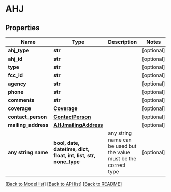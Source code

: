 # AHJ


## Properties
Name | Type | Description | Notes
------------ | ------------- | ------------- | -------------
**ahj_type** | **str** |  | [optional] 
**ahj_id** | **str** |  | [optional] 
**type** | **str** |  | [optional] 
**fcc_id** | **str** |  | [optional] 
**agency** | **str** |  | [optional] 
**phone** | **str** |  | [optional] 
**comments** | **str** |  | [optional] 
**coverage** | [**Coverage**](Coverage.md) |  | [optional] 
**contact_person** | [**ContactPerson**](ContactPerson.md) |  | [optional] 
**mailing_address** | [**AHJmailingAddress**](AHJmailingAddress.md) |  | [optional] 
**any string name** | **bool, date, datetime, dict, float, int, list, str, none_type** | any string name can be used but the value must be the correct type | [optional]

[[Back to Model list]](../README.md#documentation-for-models) [[Back to API list]](../README.md#documentation-for-api-endpoints) [[Back to README]](../README.md)


